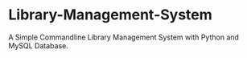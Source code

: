 # Library-Management-System
A Simple Commandline Library Management System with Python and MySQL Database.
